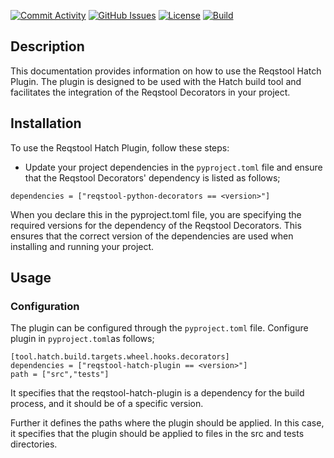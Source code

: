 
[![Commit Activity](https://img.shields.io/github/commit-activity/m/Luftfartsverket/reqstool-python-hatch-plugin?label=commits&style=for-the-badge)](https://github.com/Luftfartsverket/reqstool-python-hatch-plugin/pulse)
[![GitHub Issues](https://img.shields.io/github/issues/Luftfartsverket/reqstool-python-hatch-plugin?style=for-the-badge&logo=github)](https://github.com/Luftfartsverket/reqstool-python-hatch-plugin/issues)
[![License](https://img.shields.io/github/license/Luftfartsverket/reqstool-python-hatch-plugin?style=for-the-badge&logo=opensourceinitiative)](https://opensource.org/license/mit/)
[![Build](https://img.shields.io/github/actions/workflow/status/Luftfartsverket/reqstool-python-hatch-plugin/build.yml?style=for-the-badge&logo=github)](https://github.com/Luftfartsverket/reqstool-python-hatch-plugin/actions/workflows/build.yml)


## Description

This documentation provides information on how to use the Reqstool Hatch Plugin. The plugin is designed to be used with the Hatch build tool and facilitates the integration of the Reqstool Decorators in your project.

## Installation

To use the Reqstool Hatch Plugin, follow these steps:

- Update your project dependencies in the `pyproject.toml` file and 
ensure that the Reqstool Decorators' dependency is listed as follows;
``` 
dependencies = ["reqstool-python-decorators == <version>"]
```

When you declare this in the pyproject.toml file, you are specifying the required versions for the dependency of the Reqstool Decorators. This ensures that the correct version of the dependencies are used when installing and running your project.



## Usage



### Configuration

The plugin can be configured through the `pyproject.toml` file. Configure plugin in `pyproject.toml`as follows;

```
[tool.hatch.build.targets.wheel.hooks.decorators]
dependencies = ["reqstool-hatch-plugin == <version>"]
path = ["src","tests"]

```
It specifies that the reqstool-hatch-plugin is a dependency for the build process, and it should be of a specific version. 

Further it defines the paths where the plugin should be applied. In this case, it specifies that the plugin should be applied to files in the src and tests directories. 
